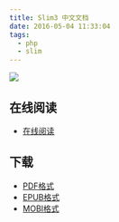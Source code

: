 ```yaml
---
title: Slim3 中文文档
date: 2016-05-04 11:33:04
tags:
  - php
  - slim
---
```


![](https://ek8whxe.cloudimg.io/s/width/226/https://www.gitbook.com/cover/book/wizardforcel/slim3-doc.jpg)

<!--more-->

## 在线阅读 ##

+ [在线阅读](https://www.gitbook.com/book/wizardforcel/slim3-doc/details)

## 下载 ##

+ [PDF格式](https://www.gitbook.com/download/pdf/book/wizardforcel/slim3-doc)
+ [EPUB格式](https://www.gitbook.com/download/epub/book/wizardforcel/slim3-doc)
+ [MOBI格式](https://www.gitbook.com/download/mobi/book/wizardforcel/slim3-doc)
